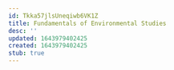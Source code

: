 ```yaml
---
id: Tkka57jlsUneqiwb6VK1Z
title: Fundamentals of Environmental Studies
desc: ''
updated: 1643979402425
created: 1643979402425
stub: true
---
```


